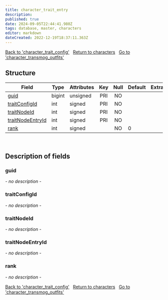 ```yaml
---
title: character_trait_entry
description: 
published: true
date: 2024-09-05T22:44:41.980Z
tags: database, master, characters
editor: markdown
dateCreated: 2022-12-19T18:37:11.363Z
---
```


<a href="https://trinitycore.info/en/database/master/characters/character_trait_config" class="mt-5 v-btn v-btn--depressed v-btn--flat v-btn--outlined theme--light v-size--default darkblue--text text--lighten-3"><span class="v-btn__content"><i aria-hidden="true" class="v-icon notranslate v-icon--left mdi mdi-arrow-left theme--light"></i><span>Back to 'character_trait_config'</span></span></a>&nbsp;&nbsp;&nbsp;<a href="https://trinitycore.info/en/database/master/characters/home" class="mt-5 v-btn v-btn--depressed v-btn--flat v-btn--outlined theme--light v-size--default darkblue--text text--lighten-3"><span class="v-btn__content"><i aria-hidden="true" class="v-icon notranslate v-icon--left mdi mdi-home-outline theme--light"></i><span>Return to characters</span></span></a>&nbsp;&nbsp;&nbsp;<a href="https://trinitycore.info/en/database/master/characters/character_transmog_outfits" class="mt-5 v-btn v-btn--depressed v-btn--flat v-btn--outlined theme--light v-size--default darkblue--text text--lighten-3"><span class="v-btn__content"><span>Go to 'character_transmog_outfits'</span><i aria-hidden="true" class="v-icon notranslate v-icon--right mdi mdi-arrow-right theme--light"></i></span></a>

## Structure

| Field | Type | Attributes | Key | Null | Default | Extra | Comment |
| --- | --- | --- | :---: | :---: | --- | --- | --- |
| [guid](#guid) | bigint | unsigned | PRI | NO |  |  |  |
| [traitConfigId](#traitconfigid) | int | signed | PRI | NO |  |  |  |
| [traitNodeId](#traitnodeid) | int | signed | PRI | NO |  |  |  |
| [traitNodeEntryId](#traitnodeentryid) | int | signed | PRI | NO |  |  |  |
| [rank](#rank) | int | signed |  | NO | 0 |  |  |
&nbsp;
## Description of fields

### guid
*- no description -*
&nbsp;

### traitConfigId
*- no description -*
&nbsp;

### traitNodeId
*- no description -*
&nbsp;

### traitNodeEntryId
*- no description -*
&nbsp;

### rank
*- no description -*
&nbsp;

<a href="https://trinitycore.info/en/database/master/characters/character_trait_config" class="mt-5 v-btn v-btn--depressed v-btn--flat v-btn--outlined theme--light v-size--default darkblue--text text--lighten-3"><span class="v-btn__content"><i aria-hidden="true" class="v-icon notranslate v-icon--left mdi mdi-arrow-left theme--light"></i><span>Back to 'character_trait_config'</span></span></a>&nbsp;&nbsp;&nbsp;<a href="https://trinitycore.info/en/database/master/characters/home" class="mt-5 v-btn v-btn--depressed v-btn--flat v-btn--outlined theme--light v-size--default darkblue--text text--lighten-3"><span class="v-btn__content"><i aria-hidden="true" class="v-icon notranslate v-icon--left mdi mdi-home-outline theme--light"></i><span>Return to characters</span></span></a>&nbsp;&nbsp;&nbsp;<a href="https://trinitycore.info/en/database/master/characters/character_transmog_outfits" class="mt-5 v-btn v-btn--depressed v-btn--flat v-btn--outlined theme--light v-size--default darkblue--text text--lighten-3"><span class="v-btn__content"><span>Go to 'character_transmog_outfits'</span><i aria-hidden="true" class="v-icon notranslate v-icon--right mdi mdi-arrow-right theme--light"></i></span></a>
